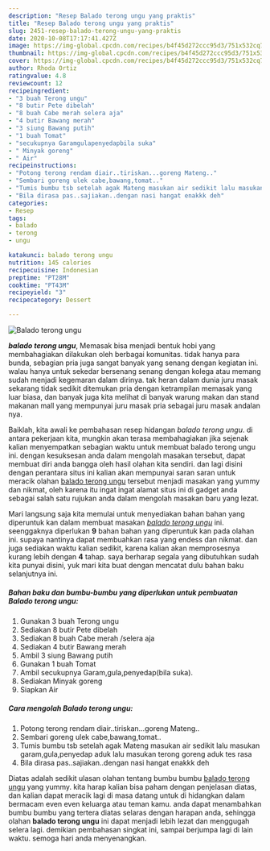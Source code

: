 ```yaml
---
description: "Resep Balado terong ungu yang praktis"
title: "Resep Balado terong ungu yang praktis"
slug: 2451-resep-balado-terong-ungu-yang-praktis
date: 2020-10-08T17:17:41.427Z
image: https://img-global.cpcdn.com/recipes/b4f45d272ccc95d3/751x532cq70/balado-terong-ungu-foto-resep-utama.jpg
thumbnail: https://img-global.cpcdn.com/recipes/b4f45d272ccc95d3/751x532cq70/balado-terong-ungu-foto-resep-utama.jpg
cover: https://img-global.cpcdn.com/recipes/b4f45d272ccc95d3/751x532cq70/balado-terong-ungu-foto-resep-utama.jpg
author: Rhoda Ortiz
ratingvalue: 4.8
reviewcount: 12
recipeingredient:
- "3 buah Terong ungu"
- "8 butir Pete dibelah"
- "8 buah Cabe merah selera aja"
- "4 butir Bawang merah"
- "3 siung Bawang putih"
- "1 buah Tomat"
- "secukupnya Garamgulapenyedapbila suka"
- " Minyak goreng"
- " Air"
recipeinstructions:
- "Potong terong rendam diair..tiriskan...goreng Mateng.."
- "Sembari goreng ulek cabe,bawang,tomat.."
- "Tumis bumbu tsb setelah agak Mateng masukan air sedikit lalu masukan garam,gula,penyedap aduk lalu masukan terong goreng aduk tes rasa"
- "Bila dirasa pas..sajiakan..dengan nasi hangat enakkk deh"
categories:
- Resep
tags:
- balado
- terong
- ungu

katakunci: balado terong ungu 
nutrition: 145 calories
recipecuisine: Indonesian
preptime: "PT28M"
cooktime: "PT43M"
recipeyield: "3"
recipecategory: Dessert

---
```



![Balado terong ungu](https://img-global.cpcdn.com/recipes/b4f45d272ccc95d3/751x532cq70/balado-terong-ungu-foto-resep-utama.jpg)

<b><i>balado terong ungu</i></b>, Memasak bisa menjadi bentuk hobi yang membahagiakan dilakukan oleh berbagai komunitas. tidak hanya para bunda, sebagian pria juga sangat banyak yang senang dengan kegiatan ini. walau hanya untuk sekedar bersenang senang dengan kolega atau memang sudah menjadi kegemaran dalam dirinya. tak heran dalam dunia juru masak sekarang tidak sedikit ditemukan pria dengan ketrampilan memasak yang luar biasa, dan banyak juga kita melihat di banyak warung makan dan stand makanan mall yang mempunyai juru masak pria sebagai juru masak andalan nya.

Baiklah, kita awali ke pembahasan resep hidangan <i>balado terong ungu</i>. di antara pekerjaan kita, mungkin akan terasa membahagiakan jika sejenak kalian menyempatkan sebagian waktu untuk membuat balado terong ungu ini. dengan kesuksesan anda dalam mengolah masakan tersebut, dapat membuat diri anda bangga oleh hasil olahan kita sendiri. dan lagi disini dengan perantara situs ini kalian akan mempunyai saran saran untuk meracik olahan <u>balado terong ungu</u> tersebut menjadi masakan yang yummy dan nikmat, oleh karena itu ingat ingat alamat situs ini di gadget anda sebagai salah satu rujukan anda dalam mengolah masakan baru yang lezat.




Mari langsung saja kita memulai untuk menyediakan bahan bahan yang diperuntuk kan dalam membuat masakan <u><i>balado terong ungu</i></u> ini. seenggaknya diperlukan <b>9</b> bahan bahan yang diperuntuk kan pada olahan ini. supaya nantinya dapat membuahkan rasa yang endess dan nikmat. dan juga sediakan waktu kalian sedikit, karena kalian akan memprosesnya kurang lebih dengan <b>4</b> tahap. saya berharap segala yang dibutuhkan sudah kita punyai disini, yuk mari kita buat dengan mencatat dulu bahan baku selanjutnya ini.

<!--inarticleads1-->

##### Bahan baku dan bumbu-bumbu yang diperlukan untuk pembuatan Balado terong ungu:

1. Gunakan 3 buah Terong ungu
1. Sediakan 8 butir Pete dibelah
1. Sediakan 8 buah Cabe merah /selera aja
1. Sediakan 4 butir Bawang merah
1. Ambil 3 siung Bawang putih
1. Gunakan 1 buah Tomat
1. Ambil secukupnya Garam,gula,penyedap(bila suka).
1. Sediakan  Minyak goreng
1. Siapkan  Air




<!--inarticleads2-->

##### Cara mengolah Balado terong ungu:

1. Potong terong rendam diair..tiriskan...goreng Mateng..
1. Sembari goreng ulek cabe,bawang,tomat..
1. Tumis bumbu tsb setelah agak Mateng masukan air sedikit lalu masukan garam,gula,penyedap aduk lalu masukan terong goreng aduk tes rasa
1. Bila dirasa pas..sajiakan..dengan nasi hangat enakkk deh




Diatas adalah sedikit ulasan olahan tentang bumbu bumbu <u>balado terong ungu</u> yang yummy. kita harap kalian bisa paham dengan penjelasan diatas, dan kalian dapat meracik lagi di masa datang untuk di hidangkan dalam bermacam even even keluarga atau teman kamu. anda dapat menambahkan bumbu bumbu yang tertera diatas selaras dengan harapan anda, sehingga olahan <b>balado terong ungu</b> ini dapat menjadi lebih lezat dan menggugah selera lagi. demikian pembahasan singkat ini, sampai berjumpa lagi di lain waktu. semoga hari anda menyenangkan.
